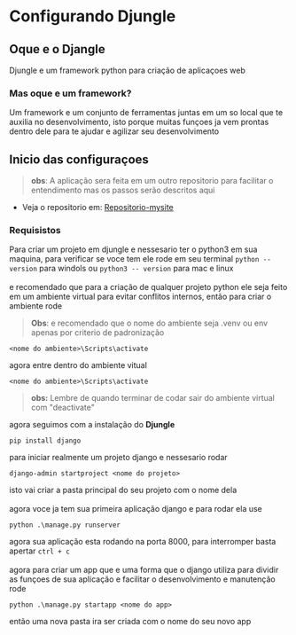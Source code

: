 # Configurando Djungle

## Oque e o Djangle

Djungle e um framework python para criação de aplicaçoes web

### Mas oque e um framework?

Um framework e um conjunto de ferramentas juntas em um so local que te auxilia no desenvolvimento, isto porque muitas funçoes ja vem prontas dentro dele para te ajudar e agilizar seu desenvolvimento

## Inicio das configuraçoes

> **obs**: A aplicação sera feita em um outro repositorio para facilitar o entendimento mas os passos serão descritos aqui

- Veja o repositorio em: [Repositorio-mysite](https://github.com/AndersonCostaDev01/mysite)

### Requisistos

Para criar um projeto em djungle e nessesario ter o python3 em sua maquina, para verificar se voce tem ele rode em seu terminal `python --version` para windols ou `python3 -- version` para mac e linux
<br><br>
e recomendado que para a criação de qualquer projeto python ele seja feito em um ambiente virtual para evitar conflitos internos, então para criar o ambiente rode

> **Obs**: e recomendado que o nome do ambiente seja .venv ou env apenas por criterio de padronização

```
<nome do ambiente>\Scripts\activate
```

agora entre dentro do ambiente vitual

```
<nome do ambiente>\Scripts\activate
```

> **obs:** Lembre de quando terminar de codar sair do ambiente virtual com "deactivate"

agora seguimos com a instalação do **Djungle**

```
pip install django
```

para iniciar realmente um projeto django e nessesario rodar

```
django-admin startproject <nome do projeto>
```

isto vai criar a pasta principal do seu projeto com o nome dela
<br><br>
agora voce ja tem sua primeira aplicação django e para rodar ela use

```
python .\manage.py runserver
```

agora sua aplicação esta rodando na porta 8000, para interromper basta apertar `ctrl + c`
<br><br>
agora para criar um app que e uma forma que o django utiliza para dividir as funçoes de sua aplicação e facilitar o desenvolvimento e manutenção rode

```
python .\manage.py startapp <nome do app>
```

então uma nova pasta ira ser criada com o nome do seu novo app
